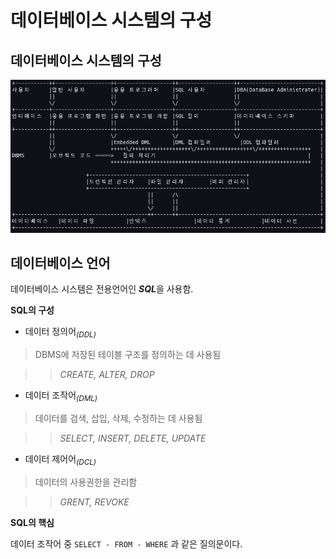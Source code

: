 # 데이터베이스 시스템의 구성

## 데이터베이스 시스템의 구성

![데이터베이스 시스템의 구성을 보여주는 표](/SQL_picture/DATABASE_CONFIG.png)

## 데이터베이스 언어

데이터베이스 시스템은 전용언어인 ***SQL***을 사용함.

**SQL의 구성**

- 데이터 정의어<sub>_(DDL)_</sub>
> DBMS에 저장된 테이블 구조를 정의하는 데 사용됨

> > _CREATE, ALTER, DROP_

- 데이터 조작어<sub>_(DML)_</sub>
> 데이터를 검색, 삽입, 삭제, 수정하는 데 사용됨

> > _SELECT, INSERT, DELETE, UPDATE_

- 데이터 제어어<sub>_(DCL)_</sub>
> 데이터의 사용권한을 관리함

> > _GRENT, REVOKE_

**SQL의 핵심**

데이터 조작어 중 ```SELECT - FROM - WHERE``` 과 같은 질의문이다.
